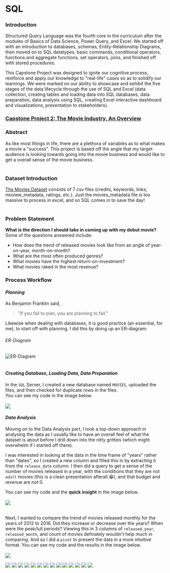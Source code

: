 # SQL

### Introduction
Structured Query Language was the fourth core in the curriculum after the modules of Basics of Data Science, Power Query, and Excel. We started off with an introduction to databases, schemas, Entity-Relationship Diagrams, then moved on to SQL datatypes, basic commands, conditional operators, functions and aggregate functions, set operators, joins, and  finished off with stored procedures.

This Capstone Project was designed to ignite our cognitive process, reinforce and apply our knowledge to "real-life" cases so as to solidify our learnings. We were marked on our ability to showcase and exhibit the five stages of the data lifecycle through the use of SQL and Excel (data collection, creating tables and loading data into SQL databases, data preparation, data analysis using SQL, creating Excel interactive dashboard and visualizations, presentation to stakeholders).

### [Capstone Project 2: The Movie Industry, An Overview](https://github.com/TheWorldAtMyFingerTips/My_Projects/blob/main/SQL/Movies.sql)

### Abstract
As like most things in life, there are a plethora of variables as to what makes a movie a "success". This project is based off the angle that my target audience is looking towards going into the movie business and would like to get a overall sense of the movie business.</br></br>

### Dataset Introduction
[The Movies Dataset](https://www.kaggle.com/rounakbanik/the-movies-dataset) consists of 7 csv files (credits, keywords, links, moview_metadata, ratings, etc.). Just the movies_metadata file is too massive to process in excel, and so SQL comes in to save the day!</br></br>

### Problem Statement
**What is the direction I should take in coming up with my debut movie?** Some of the questions answered include:
* How does the trend of released movies look like from an angle of year-on-year, month-on-month?
* What are the most often produced genres?
* What movies have the highest return-on-investment?
* What movies raked in the most revenue?

### Process Workflow
#### *Planning*
As Benjamin Franklin said,
> "If you fail to plan, you are planning to fail."

Likewise when dealing with databases, it is good practice (an essential, for me), to start off with planning.
I did this by doing up an ER-diagram:

###### ER-Diagram
![ER-Diagram](https://github.com/TheWorldAtMyFingerTips/My_Projects/blob/main/SQL/images/ER-Diagram.JPG)</br></br>

#### *Creating Database, Loading Data, Data Preparation*
In the `SQL` Server, I created a new database named `MOVIES`, uploaded the files, and then checked for duplicate rows in the files. </br>
You can see my code in the image below.</br></br>
![](https://github.com/TheWorldAtMyFingerTips/My_Projects/blob/main/SQL/images/2.%20Process%20-%20Creating%20Database%2C%20Loading%20Data%2C%20Data%20Preparation.png)</br>

#### *Data Analysis*
Moving on to the Data Analysis part, I took a top-down approach in analysing the data as I usually like to have an overall feel of what the dataset is about before I drill down into the nitty gritties (which might overwhelm if I started off there).

I was interested in looking at the data in the time frame of "years" rather than "dates", so I created a new column and filled this in by extracting it from the `release_date` column. I then did a query to get a sense of the number of movies released in a year, with the conditions that they are not `adult` movies (this is a clean presentation afterall :grin:), and that budget and revenue are not 0.

You can see my code and the **quick insight** in the image below.</br></br>
![](https://github.com/TheWorldAtMyFingerTips/My_Projects/blob/main/SQL/images/3.%20Data_Analysis_1.png)</br></br>

Next, I wanted to compare the trend of movies released monthly for the years of 2012 to 2016. Did they increase or decrease over the years? When were the peak/lull periods? Viewing this in 3 columns of `released_year`, `released_month`, and count of movies definately wouldn't help much in comparing. And so I did a `pivot` to present the data in a more intuitive format. You can see my code and the results in the image below.</br></br>
![](https://github.com/TheWorldAtMyFingerTips/My_Projects/blob/main/SQL/images/4.%20Data%20Analysis_2.png)</br>


![](https://github.com/TheWorldAtMyFingerTips/My_Projects/blob/main/SQL/images/5.%20Data%20Analysis_3.png)
![](https://github.com/TheWorldAtMyFingerTips/My_Projects/blob/main/SQL/images/6.%20Data%20Analysis_4.png)
![](https://github.com/TheWorldAtMyFingerTips/My_Projects/blob/main/SQL/images/7.%20Data%20Analysis_5.png)
![](https://github.com/TheWorldAtMyFingerTips/My_Projects/blob/main/SQL/images/8.%20Data_Manipulation_1.png)
![](https://github.com/TheWorldAtMyFingerTips/My_Projects/blob/main/SQL/images/9.%20Data_Manipulation_2.png)
![](https://github.com/TheWorldAtMyFingerTips/My_Projects/blob/main/SQL/images/10.%20Data_Manipulation_3.png)
![](https://github.com/TheWorldAtMyFingerTips/My_Projects/blob/main/SQL/images/11.%20Process%20-%20Import%20data%20into%20Excel.png)
![](https://github.com/TheWorldAtMyFingerTips/My_Projects/blob/main/SQL/images/12.%20Dashboard_Takeaways_1.png)
![](https://github.com/TheWorldAtMyFingerTips/My_Projects/blob/main/SQL/images/13.%20Dashboard_Takeaways_2.png)
![](https://github.com/TheWorldAtMyFingerTips/My_Projects/blob/main/SQL/images/14.%20Dashboard_Takeaways_3.png)
![](https://github.com/TheWorldAtMyFingerTips/My_Projects/blob/main/SQL/images/15.%20Dashboard_Takeaways_4.png)
![](https://github.com/TheWorldAtMyFingerTips/My_Projects/blob/main/SQL/images/16.%20Dashboard_Takeaways_5.png)
![](https://github.com/TheWorldAtMyFingerTips/My_Projects/blob/main/SQL/images/17.%20Dashboard_Takeaways_6.png)
![](https://github.com/TheWorldAtMyFingerTips/My_Projects/blob/main/SQL/images/18.%20Dashboard_Takeaways_7.png)


